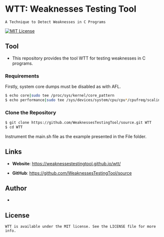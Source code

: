 # WTT: Weaknesses Testing Tool
	A Technique to Detect Weaknesses in C Programs
[![MIT License](https://img.shields.io/github/license/xiaocong/uiautomator.svg)](http://opensource.org/licenses/MIT)

## Tool

- This repository provides the tool WTT for testing weaknesses in C programs.

### Requirements

Firstly, system core dumps must be disabled as with AFL.

```sh
$ echo core|sudo tee /proc/sys/kernel/core_pattern
$ echo performance|sudo tee /sys/devices/system/cpu/cpu*/cpufreq/scaling_governor
```

### Clone the Repository

```sh
$ git clone https://github.com/WeaknessesTestingTool/source.git WTT
$ cd WTT
```
Instrument the main.sh file as the example presented in the File folder.

## Links

- **Website**: https://weaknessestestingtool.github.io/wtt/

- **GitHub**: https://github.com/WeaknessesTestingTool/source

## Author
 -

## License
	WTT is available under the MIT license. See the LICENSE file for more info.
